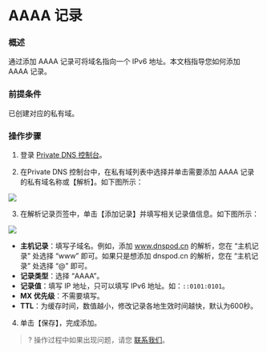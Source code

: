 
# AAAA 记录
### 概述

通过添加 AAAA 记录可将域名指向一个 IPv6 地址。本文档指导您如何添加 AAAA 记录。

### 前提条件

已创建对应的私有域。

###  操作步骤
1. 登录 [Private DNS 控制台]()。

2. 在Private DNS 控制台中，在私有域列表中选择并单击需要添加 AAAA 记录的私有域名称或【解析】。如下图所示：

![](https://main.qcloudimg.com/raw/6f6017c3a26261516523e71f242ebe54.png)

3. 在解析记录页签中，单击【添加记录】并填写相关记录值信息。如下图所示：

![](https://main.qcloudimg.com/raw/60d905296d366c72d2dbc5913c96b6e5.png)


- **主机记录**：填写子域名。例如，添加 www.dnspod.cn 的解析，您在 “主机记录” 处选择 “www” 即可。如果只是想添加 dnspod.cn 的解析，您在 “主机记录” 处选择 “@” 即可。
- **记录类型**：选择 “AAAA”。
- **记录值**：填写 IP 地址，只可以填写 IPv6 地址。如：`::0101:0101`。
- **MX 优先级**：不需要填写。
- **TTL**：为缓存时间，数值越小，修改记录各地生效时间越快，默认为600秒。

4. 单击【保存】，完成添加。

>?
操作过程中如果出现问题，请您 [联系我们](https://cloud.tencent.com/act/event/connect-service)。



